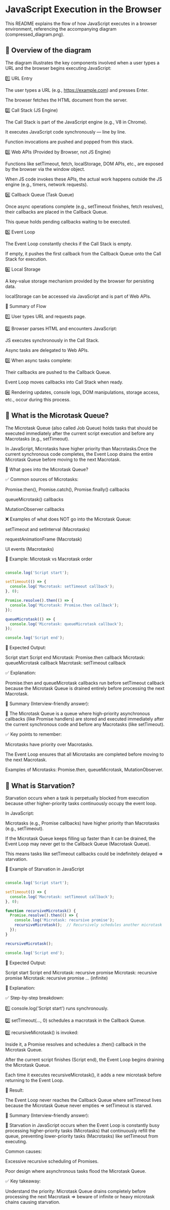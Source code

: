 # JavaScript Execution in the Browser

This README explains the flow of how JavaScript executes in a browser environment, referencing the accompanying diagram (compressed_diagram.png).

## 🔹 Overview of the diagram

The diagram illustrates the key components involved when a user types a URL and the browser begins executing JavaScript:

1️⃣ URL Entry

The user types a URL (e.g., https://example.com) and presses Enter.

The browser fetches the HTML document from the server.

2️⃣ Call Stack (JS Engine)

The Call Stack is part of the JavaScript engine (e.g., V8 in Chrome).

It executes JavaScript code synchronously — line by line.

Function invocations are pushed and popped from this stack.

3️⃣ Web APIs (Provided by Browser, not JS Engine)

Functions like setTimeout, fetch, localStorage, DOM APIs, etc., are exposed by the browser via the window object.

When JS code invokes these APIs, the actual work happens outside the JS engine (e.g., timers, network requests).

4️⃣ Callback Queue (Task Queue)

Once async operations complete (e.g., setTimeout finishes, fetch resolves), their callbacks are placed in the Callback Queue.

This queue holds pending callbacks waiting to be executed.

5️⃣ Event Loop

The Event Loop constantly checks if the Call Stack is empty.

If empty, it pushes the first callback from the Callback Queue onto the Call Stack for execution.

6️⃣ Local Storage

A key-value storage mechanism provided by the browser for persisting data.

localStorage can be accessed via JavaScript and is part of Web APIs.

🔹 Summary of Flow

1️⃣ User types URL and requests page.

2️⃣ Browser parses HTML and encounters JavaScript:

JS executes synchronously in the Call Stack.

Async tasks are delegated to Web APIs.

3️⃣ When async tasks complete:

Their callbacks are pushed to the Callback Queue.

Event Loop moves callbacks into Call Stack when ready.

4️⃣ Rendering updates, console logs, DOM manipulations, storage access, etc., occur during this process.

## 🔹 What is the Microtask Queue?

The Microtask Queue (also called Job Queue) holds tasks that should be executed immediately after the current script execution and before any Macrotasks (e.g., setTimeout).

In JavaScript, Microtasks have higher priority than Macrotasks.Once the current synchronous code completes, the Event Loop drains the entire Microtask Queue before moving to the next Macrotask.

🔹 What goes into the Microtask Queue?

✅ Common sources of Microtasks:

Promise.then(), Promise.catch(), Promise.finally() callbacks

queueMicrotask() callbacks

MutationObserver callbacks

❌ Examples of what does NOT go into the Microtask Queue:

setTimeout and setInterval (Macrotasks)

requestAnimationFrame (Macrotask)

UI events (Macrotasks)

🔹 Example: Microtask vs Macrotask order

```javascript

console.log('Script start');

setTimeout(() => {
  console.log('Macrotask: setTimeout callback');
}, 0);

Promise.resolve().then(() => {
  console.log('Microtask: Promise.then callback');
});

queueMicrotask(() => {
  console.log('Microtask: queueMicrotask callback');
});

console.log('Script end');
```

🔔 Expected Output:

Script start
Script end
Microtask: Promise.then callback
Microtask: queueMicrotask callback
Macrotask: setTimeout callback

✅ Explanation:

Promise.then and queueMicrotask callbacks run before setTimeout callback because the Microtask Queue is drained entirely before processing the next Macrotask.

🔹 Summary (Interview-friendly answer):

🔔 The Microtask Queue is a queue where high-priority asynchronous callbacks (like Promise handlers) are stored and executed immediately after the current synchronous code and before any Macrotasks (like setTimeout).

✅ Key points to remember:

Microtasks have priority over Macrotasks.

The Event Loop ensures that all Microtasks are completed before moving to the next Macrotask.

Examples of Microtasks: Promise.then, queueMicrotask, MutationObserver.


## 🔹 What is Starvation?

Starvation occurs when a task is perpetually blocked from execution because other higher-priority tasks continuously occupy the event loop.

In JavaScript:

Microtasks (e.g., Promise callbacks) have higher priority than Macrotasks (e.g., setTimeout).

If the Microtask Queue keeps filling up faster than it can be drained, the Event Loop may never get to the Callback Queue (Macrotask Queue).

This means tasks like setTimeout callbacks could be indefinitely delayed ⇒ starvation.

🔹 Example of Starvation in JavaScript

```javascript

console.log('Script start');

setTimeout(() => {
  console.log('Macrotask: setTimeout callback');
}, 0);

function recursiveMicrotask() {
  Promise.resolve().then(() => {
    console.log('Microtask: recursive promise');
    recursiveMicrotask();  // Recursively schedules another microtask
  });
}

recursiveMicrotask();

console.log('Script end');
```

🔔 Expected Output:

Script start
Script end
Microtask: recursive promise
Microtask: recursive promise
Microtask: recursive promise
... (infinite)

🔹 Explanation:

✅ Step-by-step breakdown:

1️⃣ console.log('Script start') runs synchronously.

2️⃣ setTimeout(..., 0) schedules a macrotask in the Callback Queue.

3️⃣ recursiveMicrotask() is invoked:

Inside it, a Promise resolves and schedules a .then() callback in the Microtask Queue.

After the current script finishes (Script end), the Event Loop begins draining the Microtask Queue.

Each time it executes recursiveMicrotask(), it adds a new microtask before returning to the Event Loop.

🔔 Result:

The Event Loop never reaches the Callback Queue where setTimeout lives because the Microtask Queue never empties ⇒ setTimeout is starved.

🔹 Summary (Interview-friendly answer):

🔔 Starvation in JavaScript occurs when the Event Loop is constantly busy processing higher-priority tasks (Microtasks) that continuously refill the queue, preventing lower-priority tasks (Macrotasks) like setTimeout from executing.

Common causes:

Excessive recursive scheduling of Promises.

Poor design where asynchronous tasks flood the Microtask Queue.

✅ Key takeaway:

Understand the priority: Microtask Queue drains completely before processing the next Macrotask ⇒ beware of infinite or heavy microtask chains causing starvation.